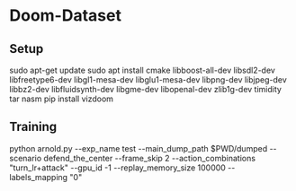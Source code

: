 # Doom-Dataset

## Setup
sudo apt-get update
sudo apt install cmake libboost-all-dev libsdl2-dev libfreetype6-dev libgl1-mesa-dev libglu1-mesa-dev libpng-dev libjpeg-dev libbz2-dev libfluidsynth-dev libgme-dev libopenal-dev zlib1g-dev timidity tar nasm
pip install vizdoom

## Training
python arnold.py --exp_name test --main_dump_path $PWD/dumped --scenario defend_the_center --frame_skip 2 --action_combinations "turn_lr+attack" --gpu_id -1 --replay_memory_size 100000 --labels_mapping "0" 
